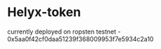# Helyx-token

currently deployed on ropsten testnet - 0x5aa0f42cf0daa51239f368009953f7e5934c2a10
 
